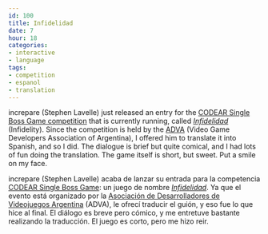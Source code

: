 ```yaml
---
id: 100
title: Infidelidad
date: 7
hour: 18
categories:
- interactive
- language
tags:
- competition
- espanol
- translation
---
```


increpare (Stephen Lavelle) just released an entry for the [CODEAR Single Boss Game competition](http://www.adva.com.ar/foro/index.php?board=33.0) that is currently running, called [_Infidelidad_](http://www.maths.tcd.ie/~icecube/tag/infidelidad/) (Infidelity). Since the competition is held by the [ADVA](http://www.adva.com.ar/) (Video Game Developers Association of Argentina), I offered him to translate it into Spanish, and so I did. The dialogue is brief but quite comical, and I had lots of fun doing the translation. The game itself is short, but sweet. Put a smile on my face.

<language-break />

increpare (Stephen Lavelle) acaba de lanzar su entrada para la competencia [CODEAR Single Boss Game](http://www.adva.com.ar/foro/index.php?board=33.0): un juego de nombre [_Infidelidad_](http://www.maths.tcd.ie/~icecube/tag/infidelidad/). Ya que el evento está organizado por la [Asociación de Desarrolladores de Videojuegos Argentina](http://www.adva.com.ar/) (ADVA), le ofrecí traducir el guión, y eso fue lo que hice al final. El diálogo es breve pero cómico, y me entretuve bastante realizando la traducción. El juego es corto, pero me hizo reir.
